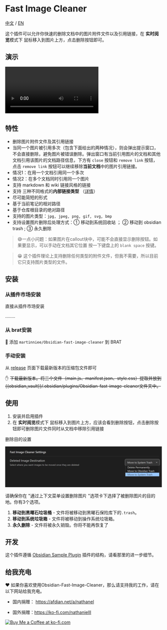 # Fast Image Cleaner



[中文](./ZH.md) / [EN](./README.md)

这个插件可以允许你快速的删除文档中的图片附件文件以及引用链接，在 **实时阅览**模式下 鼠标移入到图片上方，点击删除按钮即可。



## 演示

<video src="assets/obsidian插件开发-删除图片插件改进删除方法-20230208-2-ai配音版本.mp4"></video>



## 特性

-  删除图片附件文件及其引用链接
-  当同一个图片被引用多次（包含下面给出的两种情况），则会弹出提示窗口，不会直接删除，避免图片被错误删除。弹出窗口有当前引用图片的文档和其他文档引用该图片的文档路径信息，下方有 `close` 按钮和 `remove link` 按钮，点击 `remove link` 按钮可以继续移除**当前文档**中的图片引用链接。
  - 情况1：在用一个文档引用同一个多次
  - 情况2：在多个文档同时引用同一个图片
-  支持 markdown 和 wiki 链接风格的链接
-  支持 三种不同格式的**内部链接类型** （[详情](https://help.obsidian.md/Linking+notes+and+files/Internal+links)）
  - 尽可能简短的形式
  - 基于当前笔记的相对路径
  - 基于仓库根目录的绝对路径
-  支持的图片类型：`jpg, jpeg, png, gif, svg, bmp`
-  支持设置图片删除后处理方式：① 移动到系统回收站 ； ②  移动到 obsidian trash ; ③ 永久删除



> 😅一点小问题：如果图片在callout块中，可能不会直接显示删除按钮。如果要显示，可以手动在文档其它位置 按一下键盘上的 `blank space` 按键。

> 😁  这个插件理论上支持删除任何类型的附件文件，但我不需要，所以目前它只支持图片类型的文件。



## 安装

### 从插件市场安装

直接从插件市场安装

........



### 从 brat安装



👦 添加 `martinniee/Obsidian-fast-image-cleaner` 到 BRAT





### 手动安装
从 [release](https://github.com/martinniee/Obsidian-fast-image-cleaner/releases) 页面下载最新版本的压缩包文件即可

✋ ~~下载最新版本。将三个文件（main.js、manifest.json、style.css）提取并放到{{obsidian_vault}}/.obsidian/plugins/Obsidian-fast-image-cleaner文件夹中。~~

## 使用



1. 安装并启用插件
2. 在 **实时阅览**模式下 鼠标移入到图片上方，应该会看到删除按钮，点击删除按钮即可删除图片文件同时从文档中移除引用链接



删除目的设置

![image-20230209180042264](assets/README-images/image-20230209180042264.png)

请确保你在 "通过上下文菜单设置删除图片 "选项卡下选择了被删除图片的目的地。你有3个选项。

1. **移动到黑曜石垃圾桶** - 文件将被移动到黑曜石保险库下的`.trash`。
2. **移动到系统垃圾箱** - 文件将被移动到操作系统垃圾箱。
3. **永久删除** - 文件将被永久销毁。你将不能再恢复了

## 开发

这个插件遵循  [Obsidian Sample Plugin](https://github.com/obsidianmd/obsidian-sample-plugin) 插件的结构，请看那里的进一步细节。





## 给我充电

❤ 如果你喜欢使用Obsidian-Fast-Image-Cleaner，那么请支持我的工作，请在以下网站给我充电。

- 国内捐赠： https://afdian.net/a/nathanel

- 国外捐赠：https://ko-fi.com/nathanielll



<a href='https://ko-fi.com/J3J6IL7MY' target='_blank'><img height='36' style='border:0px;height:36px;' src='https://storage.ko-fi.com/cdn/kofi3.png?v=3' border='0' alt='Buy Me a Coffee at ko-fi.com' /></a>